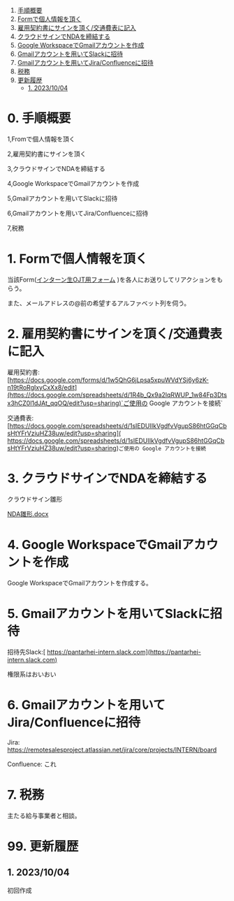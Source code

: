 1. [手順概要](#0-手順概要)
2. [Formで個人情報を頂く](#1-formで個人情報を頂く)
3. [雇用契約書にサインを頂く/交通費表に記入](#2-雇用契約書にサインを頂く交通費表に記入)
4. [クラウドサインでNDAを締結する](#3-クラウドサインでndaを締結する)
5. [Google WorkspaceでGmailアカウントを作成](#4-google-workspaceでgmailアカウントを作成)
6. [Gmailアカウントを用いてSlackに招待](#5-gmailアカウントを用いてslackに招待)
7. [Gmailアカウントを用いてJira/Confluenceに招待](#6-gmailアカウントを用いてjiraconfluenceに招待)
8. [税務](#7-税務)
9. [更新履歴](#99-更新履歴)
    - [1. 2023/10/04](#1-20231004)


# 0. 手順概要
1,Fromで個人情報を頂く

2,雇用契約書にサインを頂く

3,クラウドサインでNDAを締結する

4,Google WorkspaceでGmailアカウントを作成

5,Gmailアカウントを用いてSlackに招待

6,Gmailアカウントを用いてJira/Confluenceに招待

7,税務

# 1. Formで個人情報を頂く
当該Form([インターン生OJT用フォーム](https://docs.google.com/forms/d/1w5QhG6jLpsa5xpuWVdYSj6y6zK-n19tRoRgIxyCxXx8/edit) )を各人にお送りしてリアクションをもらう。

また、メールアドレスの@前の希望するアルファベット列を伺う。

# 2. 雇用契約書にサインを頂く/交通費表に記入
雇用契約書:[https://docs.google.com/forms/d/1w5QhG6jLpsa5xpuWVdYSj6y6zK-n19tRoRgIxyCxXx8/edit](https://docs.google.com/spreadsheets/d/1R4b_Qx9a2lqRWUP_1w84Fp3Dtsx3hCZ0l1dJAt_qqOQ/edit?usp=sharing)`ご使用の Google アカウントを接続` 

交通費表: [https://docs.google.com/spreadsheets/d/1sIEDUIIkVgdfvVgupS86htGGqCbsHtYFrVziuHZ38uw/edit?usp=sharing]( https://docs.google.com/spreadsheets/d/1sIEDUIIkVgdfvVgupS86htGGqCbsHtYFrVziuHZ38uw/edit?usp=sharing)`ご使用の Google アカウントを接続` 

# 3. クラウドサインでNDAを締結する
クラウドサイン雛形

[NDA雛形.docx](https://github.com/user-attachments/files/15747062/NDA.docx)

# 4. Google WorkspaceでGmailアカウントを作成
Google WorkspaceでGmailアカウントを作成する。

# 5. Gmailアカウントを用いてSlackに招待
招待先Slack:[ https://pantarhei-intern.slack.com](https://pantarhei-intern.slack.com)

権限系はおいおい

# 6. Gmailアカウントを用いてJira/Confluenceに招待
Jira: 
https://remotesalesproject.atlassian.net/jira/core/projects/INTERN/board

Confluence: これ

# 7. 税務
主たる給与事業者と相談。

# 99. 更新履歴
## 1. 2023/10/04
初回作成
